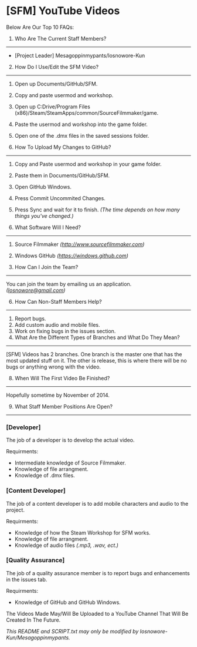 [SFM] YouTube Videos 
====================
Below Are Our Top 10 FAQs:

1. Who Are The Current Staff Members?
-------------------------------------
- [Project Leader] Mesagoppinmypants/Iosnowore-Kun

2. How Do I Use/Edit the SFM Video?
-----------------------------------
1. Open up Documents/GitHub/SFM.
2. Copy and paste usermod and workshop.
3. Open up C:Drive/Program Files (x86)/Steam/SteamApps/common/SourceFilmmaker/game.
4. Paste the usermod and workshop into the game folder.
5. Open one of the .dmx files in the saved sessions folder.

3. How To Upload My Changes to GitHub?
--------------------------------------
1. Copy and Paste usermod and workshop in your game folder.
2. Paste them in Documents/GitHub/SFM.
3. Open GitHub Windows.
4. Press Commit Uncommited Changes.
5. Press Sync and wait for it to finish. *(The time depends on how many things you've changed.)*

4. What Software Will I Need?
-----------------------------
1. Source Filmmaker *(http://www.sourcefilmmaker.com)*
2. Windows GitHub *(https://windows.github.com)*

5. How Can I Join the Team?
---------------------------
You can join the team by emailing us an application. *(Iosnowore@gmail.com)*

6. How Can Non-Staff Members Help?
----------------------------------
1. Report bugs.
2. Add custom audio and mobile files.
3. Work on fixing bugs in the issues section.
4. What Are the Different Types of Branches and What Do They Mean?
------------------------------------------------------------------
[SFM] Videos has 2 branches. One branch is the master one that has the most updated stuff on it.
The other is release, this is where there will be no bugs or anything wrong with the video.

8. When Will The First Video Be Finished?
-----------------------------------------
Hopefully sometime by November of 2014.

9. What Staff Member Positions Are Open?
----------------------------------------
### [Developer]
The job of a developer is to develop the actual video.

Requirments:
- Intermediate knowledge of Source Filmmaker.
- Knowledge of file arrangment.
- Knowledge of .dmx files.

### [Content Developer]
The job of a content developer is to add mobile characters and audio to the project.

Requirments:
- Knowledge of how the Steam Workshop for SFM works.
- Knowledge of file arrangment.
- Knowledge of audio files *(.mp3, .wav, ect.)*

### [Quality Assurance]
The job of a quality assurance member is to report bugs and enhancements in the issues tab.

Requirments:
- Knowledge of GitHub and GitHub Windows.

The Videos Made May/Will Be Uploaded to a YouTube Channel That Will Be Created In The Future.

*This README and SCRIPT.txt may only be modified by Iosnowore-Kun/Mesagoppinmypants.*

